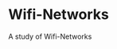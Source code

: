 # Wifi-Networks

A study of Wifi-Networks  
  
 
           
             
           
           
           
           
           
           
